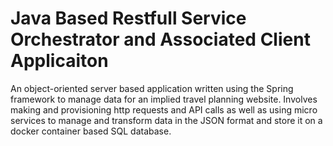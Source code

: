 # Java Based Restfull Service Orchestrator and Associated Client Applicaiton

An object-oriented server based application written using the Spring framework to manage data for an implied travel planning website. Involves making and provisioning http requests and API calls as well as using micro services to manage and transform data in the JSON format and store it on a docker container based SQL database.

